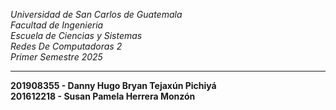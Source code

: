 *Universidad de San Carlos de Guatemala*  
*Facultad de Ingenieria*  
*Escuela de Ciencias y Sistemas*  
*Redes De Computadoras 2*  
*Primer Semestre 2025*  
___
**201908355 - Danny Hugo Bryan Tejaxún Pichiyá**  
**201612218 - Susan Pamela Herrera Monzón**  